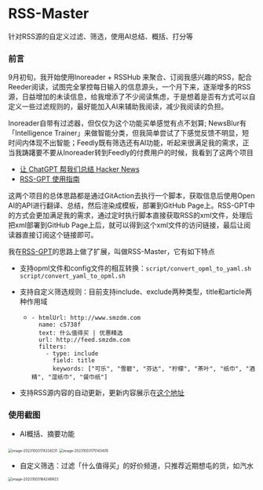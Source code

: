 # RSS-Master

针对RSS源的自定义过滤、筛选，使用AI总结、概括、打分等

### 前言

9月初旬，我开始使用Inoreader + RSSHub 来聚合、订阅我感兴趣的RSS，配合Reeder阅读，试图完全掌控每日输入的信息源头，一个月下来，逐渐增多的RSS源，日益增加的未读信息，给我增添了不少阅读焦虑，于是想着是否有方式可以自定义一些过滤规则的，最好能加入AI来辅助我阅读，减少我阅读的负担。

Inoreader自带有过滤器，但仅仅为这个功能买单感觉有点不划算; NewsBlur有「Intelligence Trainer」来做智能分类，但我简单尝试了下感觉反馈不明显，短时间内体现不出智能；Feedly既有筛选还有AI功能，听起来很满足我的需求，正当我踌躇要不要从Inoreader转到Feedly的付费用户的时候，我看到了这两个项目

- [让 ChatGPT 帮我们总结 Hacker News](https://blog.betacat.io/post/2023/06/summarize-hacker-news-by-chatgpt/)
- [RSS-GPT 使用指南](http://yinan.me/rss-gpt-manual-zh.html)

这两个项目的总体思路都是通过GitAction去执行一个脚本，获取信息后使用Open AI的API进行翻译、总结，然后渲染成模板，部署到GitHub Page上。RSS-GPT中的方式会更加满足我的需求，通过定时执行脚本直接获取RSS的xml文件，处理后把xml部署到GitHub Page上后，就可以得到这个xml文件的访问链接，最后让阅读器直接订阅这个链接即可。

我在[RSS-GPT](https://github.com/yinan-c/)的思路上做了扩展，叫做RSS-Master，它有如下特点

- 支持opml文件和config文件的相互转换：`script/convert_opml_to_yaml.sh` `script/convert_yaml_to_opml.sh`

- 支持自定义筛选规则：目前支持include、exclude两种类型，title和article两种作用域

  - ```
    - htmlUrl: http://www.smzdm.com
      name: c5738f
      text: 什么值得买 | 优惠精选
      url: http://feed.smzdm.com
      filters:
        - type: include
          field: title
          keywords: ["可乐", "雪碧", "芬达", "柠檬", "茶叶", "纸巾", "酒精", "湿纸巾", "餐巾纸"]
    ```

- 支持RSS源内容的自动更新，更新内容展示在[这个地址](https://www.dcts.top/rssdocs/)

### 使用截图

- AI概括、摘要功能

<img src="https://qiniu.dcts.top/typora/202310031757486.png" alt="image-20231003174334231" style="zoom:50%;" />

<img src="https://qiniu.dcts.top/typora/202310031757686.png" alt="image-20231003175143405" style="zoom:50%;" />

- 自定义筛选：过滤「什么值得买」的好价频道，只推荐近期想屯的货，如汽水

<img src="https://qiniu.dcts.top/typora/%E4%BB%80%E4%B9%88%E5%80%BC%E5%BE%97%E4%B9%B0-%E6%B1%BD%E6%B0%B4.png" alt="image-20231003164248923" style="zoom: 50%;" />
